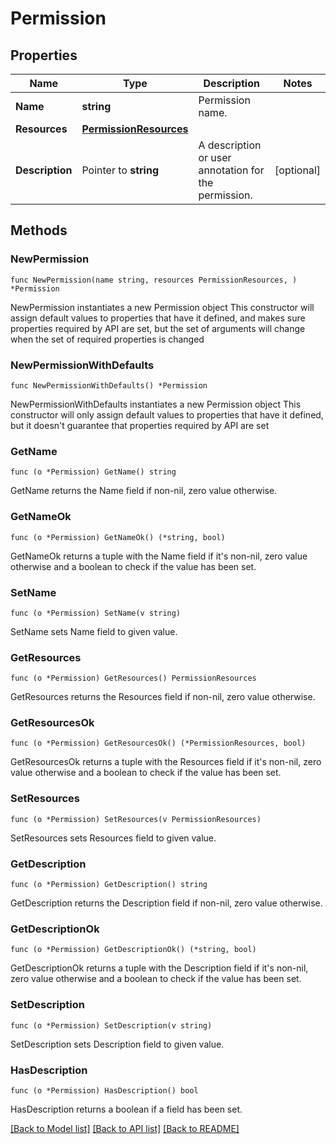 # Permission

## Properties

Name | Type | Description | Notes
------------ | ------------- | ------------- | -------------
**Name** | **string** | Permission name. | 
**Resources** | [**PermissionResources**](PermissionResources.md) |  | 
**Description** | Pointer to **string** | A description or user annotation for the permission. | [optional] 

## Methods

### NewPermission

`func NewPermission(name string, resources PermissionResources, ) *Permission`

NewPermission instantiates a new Permission object
This constructor will assign default values to properties that have it defined,
and makes sure properties required by API are set, but the set of arguments
will change when the set of required properties is changed

### NewPermissionWithDefaults

`func NewPermissionWithDefaults() *Permission`

NewPermissionWithDefaults instantiates a new Permission object
This constructor will only assign default values to properties that have it defined,
but it doesn't guarantee that properties required by API are set

### GetName

`func (o *Permission) GetName() string`

GetName returns the Name field if non-nil, zero value otherwise.

### GetNameOk

`func (o *Permission) GetNameOk() (*string, bool)`

GetNameOk returns a tuple with the Name field if it's non-nil, zero value otherwise
and a boolean to check if the value has been set.

### SetName

`func (o *Permission) SetName(v string)`

SetName sets Name field to given value.


### GetResources

`func (o *Permission) GetResources() PermissionResources`

GetResources returns the Resources field if non-nil, zero value otherwise.

### GetResourcesOk

`func (o *Permission) GetResourcesOk() (*PermissionResources, bool)`

GetResourcesOk returns a tuple with the Resources field if it's non-nil, zero value otherwise
and a boolean to check if the value has been set.

### SetResources

`func (o *Permission) SetResources(v PermissionResources)`

SetResources sets Resources field to given value.


### GetDescription

`func (o *Permission) GetDescription() string`

GetDescription returns the Description field if non-nil, zero value otherwise.

### GetDescriptionOk

`func (o *Permission) GetDescriptionOk() (*string, bool)`

GetDescriptionOk returns a tuple with the Description field if it's non-nil, zero value otherwise
and a boolean to check if the value has been set.

### SetDescription

`func (o *Permission) SetDescription(v string)`

SetDescription sets Description field to given value.

### HasDescription

`func (o *Permission) HasDescription() bool`

HasDescription returns a boolean if a field has been set.


[[Back to Model list]](../README.md#documentation-for-models) [[Back to API list]](../README.md#documentation-for-api-endpoints) [[Back to README]](../README.md)



